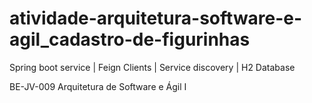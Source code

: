 # atividade-arquitetura-software-e-agil_cadastro-de-figurinhas
Spring boot service | Feign Clients | Service discovery | H2 Database

BE-JV-009 Arquitetura de Software e Ágil I
